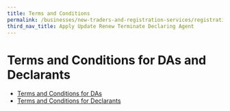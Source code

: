 ```yaml
---
title: Terms and Conditions
permalink: /businesses/new-traders-and-registration-services/registration-services/apply-update-renew-terminate-declaring-agent-account-and-declarant/terms-and-conditions/
third_nav_title: Apply Update Renew Terminate Declaring Agent 
---
```


# Terms and Conditions for DAs and Declarants 

-   [Terms and Conditions for DAs](/files/businesses/TCsDAfinal.pdf)
-   [Terms and Conditions for Declarants](/files/businesses/TCs-Declarant-final.pdf)
